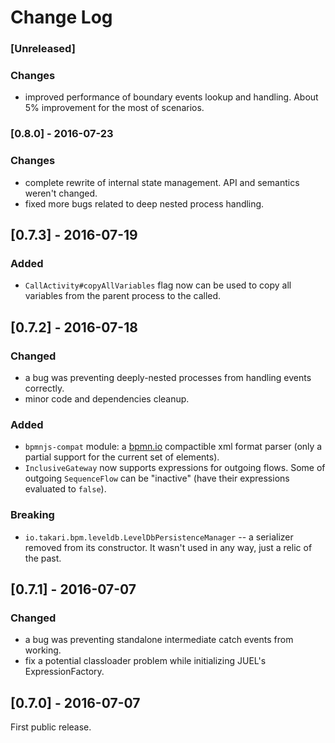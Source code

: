 # Change Log

### [Unreleased]
### Changes
- improved performance of boundary events lookup and handling.
About 5% improvement for the most of scenarios.

### [0.8.0] - 2016-07-23
### Changes
- complete rewrite of internal state management. API and semantics weren't changed.
- fixed more bugs related to deep nested process handling.

## [0.7.3] - 2016-07-19
### Added
- `CallActivity#copyAllVariables` flag now can be used to copy all variables from the parent process to the called.

## [0.7.2] - 2016-07-18 
### Changed
- a bug was preventing deeply-nested processes from handling events correctly.
- minor code and dependencies cleanup.

### Added
- `bpmnjs-compat` module: a [bpmn.io](http://bpmn.io) compactible xml format parser (only a partial support for the current set of elements).
- `InclusiveGateway` now supports expressions for outgoing flows. Some of outgoing `SequenceFlow` can be "inactive" (have their expressions evaluated to `false`).

### Breaking
- `io.takari.bpm.leveldb.LevelDbPersistenceManager` -- a serializer removed from its constructor. It wasn't used in any way, just a relic of the past.

## [0.7.1] - 2016-07-07
### Changed
- a bug was preventing standalone intermediate catch events from working.
- fix a potential classloader problem while initializing JUEL's ExpressionFactory.

## [0.7.0] - 2016-07-07
First public release.
